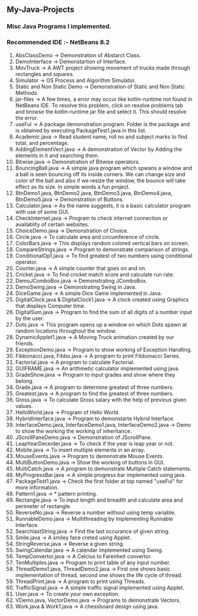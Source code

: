 ## My-Java-Projects
### Misc Java Programs I implemented. <br>
### Recommended IDE :- NetBeans 8.2
1) AbsClassDemo -> Demonstration of Abstarct Class.
2) DemoInterface -> Demonstartion of Interface.
3) MovTruck -> A AWT project showing movement of trucks made through rectangles and squares.
4) Simulator -> OS Process and Algorithm Simulator.
5) Static and Non Static Demo -> Demonstration of Static and Non Static Methods.
6) jar-files -> A few times, a error may occur like kotlin-runtime not found in NetBeans IDE. To resolve this problem, click on resolve problems tab and browse the kotlin-runtime jar file and select it. This should resolve the error.
7) useFul -> A package demonstration program. Folder is the package and is obtained by executing PackageTest1.java in this list.
8) Academic.java -> Read student name, roll no and subject marks to find total, and percentage.
9) AddingElementVect.java -> A demonstration of Vector by Adding the elements in it and searching them.
10) Bitwise.java -> Demonstration of Bitwise operators.
11) BouncingBall.java -> A simple java program which spwans a window and a ball is seen bouncing off its inside corners. We can change size and color of the ball and also if we resize the window, the bounce will take effect as its size. In simple words a fun project.
12) BtnDemo1.java, BtnDemo2.java, BtnDemo3.java, BtnDemo4.java, BtnDemo5.java -> Demonstration of Buttons.
13) Calculator.java -> As the name suggests, it is a basic calculator program with use of some GUI.
14) CheckInternet.java -> Program to check internet connection or availablity of certain websites.
15) ChoiceDemo.java -> Demonstration of Choice.
16) Circle.java -> To calculate area and circumference of circle.
17) ColorBars.java -> This displays random colored vertical bars on screen.
18) CompareStrings.java -> Program to demonstrate comparison of strings.
19) ConditionalOp1.java -> To find greatest of two numbers using conditional operator.
20) Counter.java -> A simple counter that goes on and on.
21) Cricket.java -> To find cricket match score and calculate run rate.
22) DemoJComboBox.java -> Demonstrating JComboBox.
23) DemoSwing.java -> Demonstrating Swing in Java.
24) DiceGame.java -> A simple Dice Game implemented in Java.
25) DigitalClock.java & DigitalClock1.java -> A clock created using Graphics that displays Computer time.
26) DigitalSum.java -> Program to find the sum of all digits of a number input by the user.
27) Dots.java -> This program opens up a window on which Dots spawn at random locations throughout the window.
28) DynamicApplet1.java -> A Moving Truck animation created by our friends.
29) ExceptionDemo.java -> Program to show working of Exception Handling.
30) Fibbonacci.java, Fibbo.java -> A program to print Fibbonacci Series.
31) Factorial.java -> A program to calculate Factorial.
32) GUIFRAME.java -> An arithmetic calculator implemented using java.
33) GradeShow.java -> Program to input grades and show where they belong.
34) Grade.java -> A program to determine greatest of three numbers.
35) Greatest.java -> A program to find the greatest of three numbers.
36) Gross.java -> To calculate Gross salary with the help of previous given values.
37) HelloWorld.java -> Program of Hello World.
38) HybridInterface.java -> Program to demonstarte Hybrid Interface.
39) InterfaceDemo.java, InterfaceDemo1.java, InterfaceDemo2.java -> Demo to show the working the working of inheritance.
40) JScrollPaneDemo.java -> Demonstration of JScrollPane.
41) LeapYearDeceider.java -> To check if the year is leap year or not.
42) Mobile.java -> To insert multiple elements in an array.
43) MouseEvents.java -> Program to demonstrate Mouse Events.
44) MultiButtonDemo.java -> Show the working of buttons in GUI.
45) MultiCatch.java -> A program to demonstrate Multiple Catch statements.
46) MyProgressBar.java -> A simple progress bar implemented using java.
47) PackageTest1.java -> Check the first folder at top named "useFul" for more information.
48) Pattern1.java -> * pattern printing.
49) Rectangle.java -> To input length and breadth and calculate area and perimeter of rectangle.
50) ReverseNo.java -> Reverse a number without using temp variable.
51) RunnableDemo.java -> Multithreading by implementing Runnable Interface.
52) SearchlastString.java -> Find the last occurance of given string.
53) Smile.java -> A smiley face creted using Applet.
54) StringReverse.java -> Reverse a given string.
55) SwingCalendar.java -> A calendar implemented using Swing.
56) TempConvertor.java -> A Celcius to Farenheit convertor.
57) TenMultiples.java -> Program to print table of any input number.
58) ThreadDemo1.java, ThreadDemo2.java -> First one shows basic implementation of thread, second one shows the life cycle of thread.
59) ThreadPrint.java -> A program to print using Threads.
60) TrafficSignal.java -> A simple traffic signal implemented using Applet.
61) User.java -> To create your own exception.
62) VDemo.java, VectorDemo.java -> Programs to demonstrate Vectors.
63) Work.java & Work1.java -> A chessboard design using java.
